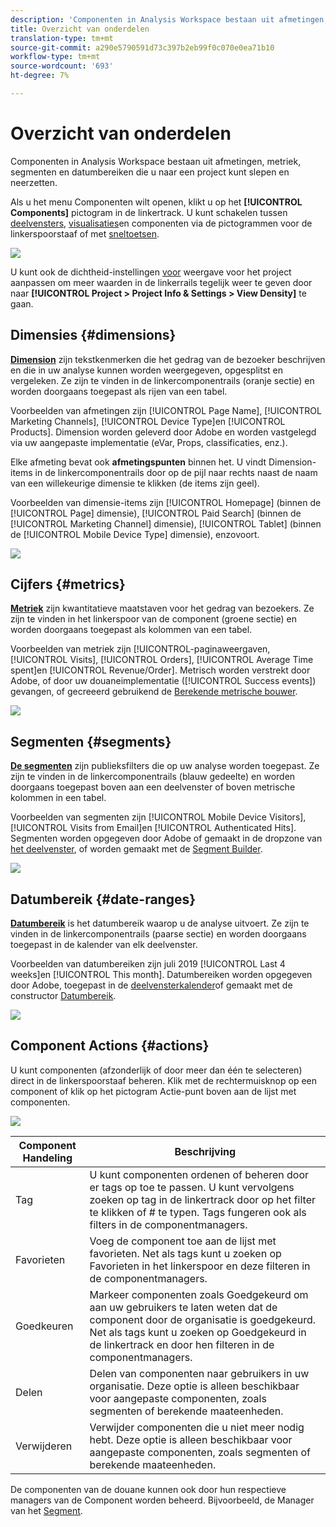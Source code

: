 ```yaml
---
description: 'Componenten in Analysis Workspace bestaan uit afmetingen, metriek, segmenten en datumbereiken die u naar een project kunt slepen en neerzetten. '
title: Overzicht van onderdelen
translation-type: tm+mt
source-git-commit: a290e5790591d73c397b2eb99f0c070e0ea71b10
workflow-type: tm+mt
source-wordcount: '693'
ht-degree: 7%

---
```



# Overzicht van onderdelen

Componenten in Analysis Workspace bestaan uit afmetingen, metriek, segmenten en datumbereiken die u naar een project kunt slepen en neerzetten.

Als u het menu Componenten wilt openen, klikt u op het **[!UICONTROL Components]** pictogram in de linkertrack. U kunt schakelen tussen [deelvensters](https://docs.adobe.com/content/help/en/analytics/analyze/analysis-workspace/panels/panels.html), [visualisaties](https://docs.adobe.com/content/help/en/analytics/analyze/analysis-workspace/visualizations/freeform-analysis-visualizations.html)en componenten via de pictogrammen voor de linkerspoorstaaf of met [sneltoetsen](/help/analyze/analysis-workspace/build-workspace-project/fa-shortcut-keys.md).

![](assets/component-overview.png)

U kunt ook de dichtheid-instellingen [voor](https://docs.adobe.com/content/help/en/analytics/analyze/analysis-workspace/build-workspace-project/view-density.html) weergave voor het project aanpassen om meer waarden in de linkerrails tegelijk weer te geven door naar **[!UICONTROL Project > Project Info & Settings > View Density]** te gaan.

## Dimensies {#dimensions}

[**Dimension**](https://docs.adobe.com/content/help/en/analytics/components/dimensions/overview.html) zijn tekstkenmerken die het gedrag van de bezoeker beschrijven en die in uw analyse kunnen worden weergegeven, opgesplitst en vergeleken. Ze zijn te vinden in de linkercomponentrails (oranje sectie) en worden doorgaans toegepast als rijen van een tabel.

Voorbeelden van afmetingen zijn [!UICONTROL Page Name], [!UICONTROL Marketing Channels], [!UICONTROL Device Type]en [!UICONTROL Products]. Dimension worden geleverd door Adobe en worden vastgelegd via uw aangepaste implementatie (eVar, Props, classificaties, enz.).

Elke afmeting bevat ook **afmetingspunten** binnen het. U vindt Dimension-items in de linkercomponentrails door op de pijl naar rechts naast de naam van een willekeurige dimensie te klikken (de items zijn geel).

Voorbeelden van dimensie-items zijn [!UICONTROL Homepage] (binnen de [!UICONTROL Page] dimensie), [!UICONTROL Paid Search] (binnen de [!UICONTROL Marketing Channel] dimensie), [!UICONTROL Tablet] (binnen de [!UICONTROL Mobile Device Type] dimensie), enzovoort.

![](assets/dimensions.png)

## Cijfers {#metrics}

[**Metriek**](https://docs.adobe.com/content/help/en/analytics/components/metrics/overview.html) zijn kwantitatieve maatstaven voor het gedrag van bezoekers. Ze zijn te vinden in het linkerspoor van de component (groene sectie) en worden doorgaans toegepast als kolommen van een tabel.

Voorbeelden van metriek zijn [!UICONTROL-paginaweergaven, [!UICONTROL Visits], [!UICONTROL Orders], [!UICONTROL Average Time spent]en [!UICONTROL Revenue/Order]. Metrisch worden verstrekt door Adobe, of door uw douaneimplementatie ([!UICONTROL Success events]) gevangen, of gecreeerd gebruikend de [Berekende metrische bouwer](https://docs.adobe.com/content/help/en/analytics/components/calculated-metrics/calcmetric-workflow/cm-build-metrics.html).

![](assets/metrics.png)

## Segmenten {#segments}

[**De segmenten**](https://docs.adobe.com/content/help/en/analytics/analyze/analysis-workspace/components/t-freeform-project-segment.html) zijn publieksfilters die op uw analyse worden toegepast. Ze zijn te vinden in de linkercomponentrails (blauw gedeelte) en worden doorgaans toegepast boven aan een deelvenster of boven metrische kolommen in een tabel.

Voorbeelden van segmenten zijn [!UICONTROL Mobile Device Visitors], [!UICONTROL Visits from Email]en [!UICONTROL Authenticated Hits]. Segmenten worden opgegeven door Adobe of gemaakt in de dropzone van [het deelvenster](https://docs.adobe.com/content/help/en/analytics/analyze/analysis-workspace/panels/panels.html), of worden gemaakt met de [Segment Builder](https://docs.adobe.com/content/help/en/analytics/components/segmentation/segmentation-workflow/seg-build.html).

![](assets/segments.png)

## Datumbereik {#date-ranges}

[**Datumbereik**](https://docs.adobe.com/content/help/en/analytics/analyze/analysis-workspace/components/calendar-date-ranges/calendar.html) is het datumbereik waarop u de analyse uitvoert. Ze zijn te vinden in de linkercomponentrails (paarse sectie) en worden doorgaans toegepast in de kalender van elk deelvenster.

Voorbeelden van datumbereiken zijn juli 2019 [!UICONTROL Last 4 weeks]en [!UICONTROL This month]. Datumbereiken worden opgegeven door Adobe, toegepast in de [deelvensterkalender](https://docs.adobe.com/content/help/en/analytics/analyze/analysis-workspace/panels/panels.html)of gemaakt met de constructor [Datumbereik](https://docs.adobe.com/content/help/en/analytics/analyze/analysis-workspace/components/calendar-date-ranges/custom-date-ranges.html).

![](assets/date-ranges.png)

## Component Actions {#actions}

U kunt componenten (afzonderlijk of door meer dan één te selecteren) direct in de linkerspoorstaaf beheren. Klik met de rechtermuisknop op een component of klik op het pictogram Actie-punt boven aan de lijst met componenten.

![](assets/component-actions.png)

| Component Handeling | Beschrijving |
|--- |--- |
| Tag | U kunt componenten ordenen of beheren door er tags op toe te passen. U kunt vervolgens zoeken op tag in de linkertrack door op het filter te klikken of # te typen. Tags fungeren ook als filters in de componentmanagers. |
| Favorieten | Voeg de component toe aan de lijst met favorieten. Net als tags kunt u zoeken op Favorieten in het linkerspoor en deze filteren in de componentmanagers. |
| Goedkeuren | Markeer componenten zoals Goedgekeurd om aan uw gebruikers te laten weten dat de component door de organisatie is goedgekeurd. Net als tags kunt u zoeken op Goedgekeurd in de linkertrack en door hen filteren in de componentmanagers. |
| Delen | Delen van componenten naar gebruikers in uw organisatie. Deze optie is alleen beschikbaar voor aangepaste componenten, zoals segmenten of berekende maateenheden. |
| Verwijderen | Verwijder componenten die u niet meer nodig hebt. Deze optie is alleen beschikbaar voor aangepaste componenten, zoals segmenten of berekende maateenheden. |

De componenten van de douane kunnen ook door hun respectieve managers van de Component worden beheerd. Bijvoorbeeld, de Manager van het [Segment](/help/components/segmentation/segmentation-workflow/seg-manage.md).
